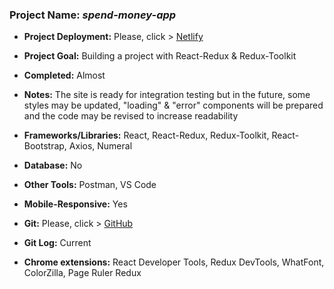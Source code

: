 
### Project Name: *spend-money-app*
- **Project Deployment:** Please, click > [Netlify](https://spend-money-app-barisd.netlify.app/)

- **Project Goal:** Building a project with React-Redux &  Redux-Toolkit
- **Completed:** Almost
- **Notes:** The site is ready for integration testing but in the future, some styles may be updated, "loading" & "error" components will be prepared and the code may be revised to increase readability        
- **Frameworks/Libraries:** React, React-Redux, Redux-Toolkit, React-Bootstrap, Axios, Numeral
- **Database:** No
- **Other Tools:** Postman, VS Code  
- **Mobile-Responsive:** Yes
- **Git:** Please, click > [GitHub](https://github.com/BarisGc/spend-money-app)
- **Git Log:** Current
- **Chrome extensions:** React Developer Tools, Redux DevTools, WhatFont, ColorZilla, Page Ruler Redux




